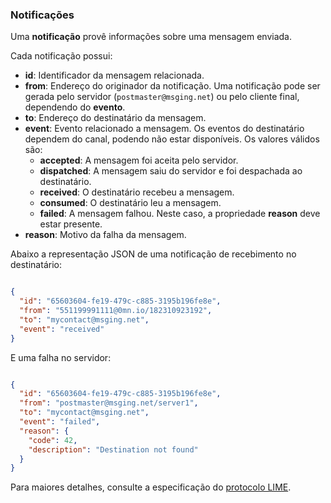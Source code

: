 ### Notificações

Uma **notificação** provê informações sobre uma mensagem enviada. 

Cada notificação possui:
- **id**: Identificador da mensagem relacionada. 
- **from**: Endereço do originador da notificação. Uma notificação pode ser gerada pelo servidor (`postmaster@msging.net`) ou pelo cliente final, dependendo do **evento**.
- **to**: Endereço do destinatário da mensagem.
- **event**: Evento relacionado a mensagem. Os eventos do destinatário dependem do canal, podendo não estar disponíveis. Os valores válidos são:
  * **accepted**: A mensagem foi aceita pelo servidor.
  * **dispatched**: A mensagem saiu do servidor e foi despachada ao destinatário.
  * **received**: O destinatário recebeu a mensagem.
  * **consumed**: O destinatário leu a mensagem.
  * **failed**: A mensagem falhou. Neste caso, a propriedade **reason** deve estar presente.
- **reason**: Motivo da falha da mensagem.

Abaixo a representação JSON de uma notificação de recebimento no destinatário:

```json

{
  "id": "65603604-fe19-479c-c885-3195b196fe8e",
  "from": "551199991111@0mn.io/182310923192",
  "to": "mycontact@msging.net",
  "event": "received"
}

```
E uma falha no servidor:

```json

{
  "id": "65603604-fe19-479c-c885-3195b196fe8e",
  "from": "postmaster@msging.net/server1",
  "to": "mycontact@msging.net",
  "event": "failed",
  "reason": {
    "code": 42,
    "description": "Destination not found"
  }
}

```

Para maiores detalhes, consulte a especificação do [protocolo LIME](http://limeprotocol.org/index.html#notification).
